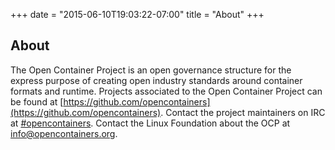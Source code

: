 +++
date = "2015-06-10T19:03:22-07:00"
title = "About"
+++

## About

The Open Container Project is an open governance structure for the express purpose of  creating open industry standards around container formats and runtime. Projects associated to the Open Container Project can be found at [https://github.com/opencontainers](https://github.com/opencontainers). Contact the project maintainers on IRC at [#opencontainers](https://botbot.me/freenode/opencontainers/). Contact the Linux Foundation about the OCP at [info@opencontainers.org](mailto:info@opencontainers.org).
